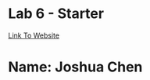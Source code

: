 # Lab 6 - Starter

[Link To Website](https://joooshua-chen.github.io/Lab6_Starter/)

# Name: Joshua Chen